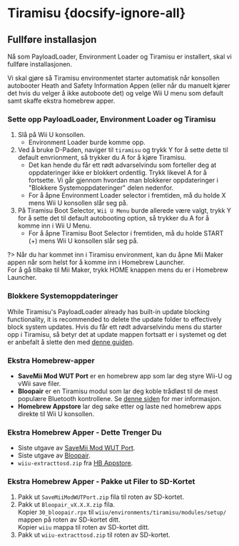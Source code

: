 # Tiramisu {docsify-ignore-all}

## Fullføre installasjon

Nå som PayloadLoader, Environment Loader og Tiramisu er installert, skal vi fullføre installasjonen.

Vi skal gjøre så Tiramisu environmentet starter automatisk når konsollen autobooter Heath and Safety Information Appen (eller når du manuelt kjører det hvis du velger å ikke autoboote det) og velge Wii U menu som default samt skaffe ekstra homebrew apper.

### Sette opp PayloadLoader, Environment Loader og Tiramisu

1. Slå på Wii U konsollen.
    - Environment Loader burde komme opp.
1. Ved å bruke D-Paden, naviger til `tiramisu` og trykk Y for å sette dette til default envrionment, så trykker du A for å kjøre Tiramisu.
    - Det kan hende du får ett rødt advarselvindu som forteller deg at oppdateringer ikke er blokkert ordentlig. Trykk likevel A for å fortsette. Vi går gjennom hvordan man blokkerer oppdateringer i "Blokkere Systemoppdateringer" delen nedenfor.
    - For å åpne Environment Loader selector i fremtiden, må du holde X mens Wii U konsollen slår seg på.
1. På Tiramisu Boot Selector, `Wii U Menu` burde allerede være valgt, trykk Y for å sette det til default autobooting option, så trykker du A for å komme inn i Wii U Menu.
    - For å åpne Tiramisu Boot Selector i fremtiden, må du holde START (+) mens Wii U konsollen slår seg på.

?> Når du har kommet inn i Tiramisu environment, kan du åpne Mii Maker appen når som helst for å komme inn i Homebrew Launcher. <br>For å gå tilbake til Mii Maker, trykk HOME knappen mens du er i Homebrew Launcher.

### Blokkere Systemoppdateringer
While Tiramisu's PayloadLoader already has built-in update blocking functionality, it is recommended to delete the update folder to effectively block system updates. Hvis du får ett rødt advarselvindu mens du starter opp i Tiramisu, så betyr det at update mappen fortsatt er i systemet og det er anbefalt å slette den med [denne guiden](../block-updates).

### Ekstra Homebrew-apper

- **SaveMii Mod WUT Port** er en homebrew app som lar deg styre Wii-U og vWii save filer.
- **Bloopair** er en Tiramisu modul som lar deg koble trådløst til de mest populære Bluetooth kontrollene. Se [denne siden](https://gbatemp.net/threads/bloopair-connect-controllers-from-other-consoles-natively.594289/) for mer informasjon.
- **Homebrew Appstore** lar deg søke etter og laste ned homebrew apps direkte til Wii U konsollen.

### Ekstra Homebrew Apper - Dette Trenger Du

- Siste utgave av [SaveMii Mod WUT Port](https://wiiubru.com/appstore/zips/SaveMiiModWUTPort.zip).
- Siste utgave av [Bloopair](https://github.com/GaryOderNichts/Bloopair/releases).
- `wiiu-extracttosd.zip` fra [HB Appstore](https://github.com/fortheusers/hb-appstore/releases/).

### Ekstra Homebrew Apper - Pakke ut Filer to SD-Kortet

1. Pakk ut `SaveMiiModWUTPort.zip` fila til roten av SD-kortet.
1. Pakk ut `Bloopair_vX.X.X.zip` fila.  
   Kopier `30_bloopair.rpx` til `wiiu/environments/tiramisu/modules/setup/` mappen på roten av SD-kortet ditt.  
   Kopier `wiiu` mappa til roten av SD-kortet ditt.
1. Pakk ut `wiiu-extracttosd.zip` til roten av SD-kortet.
